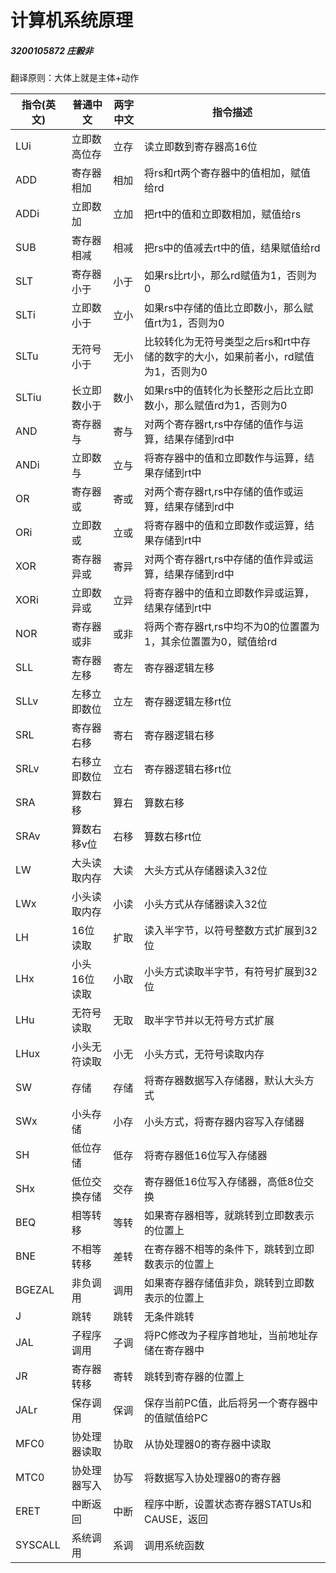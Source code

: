 # 计算机系统原理

##### 3200105872 庄毅非

翻译原则：大体上就是主体+动作

| 指令(英文) | 普通中文     | 两字中文 | 指令描述                                                     |
| ---------- | ------------ | -------- | ------------------------------------------------------------ |
| LUi        | 立即数高位存 | 立存     | 读立即数到寄存器高16位                                       |
| ADD        | 寄存器相加   | 相加     | 将rs和rt两个寄存器中的值相加，赋值给rd                       |
| ADDi       | 立即数加     | 立加     | 把rt中的值和立即数相加，赋值给rs                             |
| SUB        | 寄存器相减   | 相减     | 把rs中的值减去rt中的值，结果赋值给rd                         |
| SLT        | 寄存器小于   | 小于     | 如果rs比rt小，那么rd赋值为1，否则为0                         |
| SLTi       | 立即数小于   | 立小     | 如果rs中存储的值比立即数小，那么赋值rt为1，否则为0           |
| SLTu       | 无符号小于   | 无小     | 比较转化为无符号类型之后rs和rt中存储的数字的大小，如果前者小，rd赋值为1，否则为0 |
| SLTiu      | 长立即数小于 | 数小     | 如果rs中的值转化为长整形之后比立即数小，那么赋值rd为1，否则为0 |
| AND        | 寄存器与     | 寄与     | 对两个寄存器rt,rs中存储的值作与运算，结果存储到rd中          |
| ANDi       | 立即数与     | 立与     | 将寄存器中的值和立即数作与运算，结果存储到rt中               |
| OR         | 寄存器或     | 寄或     | 对两个寄存器rt,rs中存储的值作或运算，结果存储到rd中          |
| ORi        | 立即数或     | 立或     | 将寄存器中的值和立即数作或运算，结果存储到rt中               |
| XOR        | 寄存器异或   | 寄异     | 对两个寄存器rt,rs中存储的值作异或运算，结果存储到rd中        |
| XORi       | 立即数异或   | 立异     | 将寄存器中的值和立即数作异或运算，结果存储到rt中             |
| NOR        | 寄存器或非   | 或非     | 将两个寄存器rt,rs中均不为0的位置置为1，其余位置置为0，赋值给rd |
| SLL        | 寄存器左移   | 寄左     | 寄存器逻辑左移                                               |
| SLLv       | 左移立即数位 | 立左     | 寄存器逻辑左移rt位                                           |
| SRL        | 寄存器右移   | 寄右     | 寄存器逻辑右移                                               |
| SRLv       | 右移立即数位 | 立右     | 寄存器逻辑右移rt位                                           |
| SRA        | 算数右移     | 算右     | 算数右移                                                     |
| SRAv       | 算数右移v位  | 右移     | 算数右移rt位                                                 |
| LW         | 大头读取内存 | 大读     | 大头方式从存储器读入32位                                     |
| LWx        | 小头读取内存 | 小读     | 小头方式从存储器读入32位                                     |
| LH         | 16位读取     | 扩取     | 读入半字节，以符号整数方式扩展到32位                         |
| LHx        | 小头16位读取 | 小取     | 小头方式读取半字节，有符号扩展到32位                         |
| LHu        | 无符号读取   | 无取     | 取半字节并以无符号方式扩展                                   |
| LHux       | 小头无符读取 | 小无     | 小头方式，无符号读取内存                                     |
| SW         | 存储         | 存储     | 将寄存器数据写入存储器，默认大头方式                         |
| SWx        | 小头存储     | 小存     | 小头方式，将寄存器内容写入存储器                             |
| SH         | 低位存储     | 低存     | 将寄存器低16位写入存储器                                     |
| SHx        | 低位交换存储 | 交存     | 寄存器低16位写入存储器，高低8位交换                          |
| BEQ        | 相等转移     | 等转     | 如果寄存器相等，就跳转到立即数表示的位置上                   |
| BNE        | 不相等转移   | 差转     | 在寄存器不相等的条件下，跳转到立即数表示的位置上             |
| BGEZAL     | 非负调用     | 调用     | 如果寄存器存储值非负，跳转到立即数表示的位置上               |
| J          | 跳转         | 跳转     | 无条件跳转                                                   |
| JAL        | 子程序调用   | 子调     | 将PC修改为子程序首地址，当前地址存储在寄存器中               |
| JR         | 寄存器转移   | 寄转     | 跳转到寄存器的位置上                                         |
| JALr       | 保存调用     | 保调     | 保存当前PC值，此后将另一个寄存器中的值赋值给PC               |
| MFC0       | 协处理器读取 | 协取     | 从协处理器0的寄存器中读取                                    |
| MTC0       | 协处理器写入 | 协写     | 将数据写入协处理器0的寄存器                                  |
| ERET       | 中断返回     | 中断     | 程序中断，设置状态寄存器STATUs和CAUSE，返回                  |
| SYSCALL    | 系统调用     | 系调     | 调用系统函数                                                 |

















































